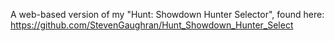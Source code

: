 A web-based version of my "Hunt: Showdown Hunter Selector", found here: https://github.com/StevenGaughran/Hunt_Showdown_Hunter_Select
